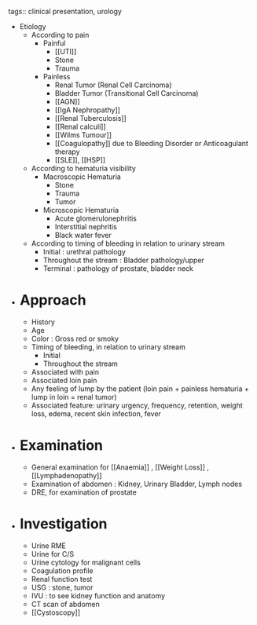 tags:: clinical presentation, urology

- Etiology
	- According to pain
		- Painful
			- [[UTI]]
			- Stone
			- Trauma
		- Painless
			- Renal Tumor (Renal Cell Carcinoma)
			- Bladder Tumor (Transitional Cell Carcinoma)
			- [[AGN]]
			- [[IgA Nephropathy]]
			- [[Renal Tuberculosis]]
			- [[Renal calculi]]
			- [[Wilms Tumour]]
			- [[Coagulopathy]] due to Bleeding Disorder or Anticoagulant therapy
			- [[SLE]], [[HSP]]
	- According to hematuria visibility
		- Macroscopic Hematuria
			- Stone
			- Trauma
			- Tumor
		- Microscopic Hematuria
			- Acute glomerulonephritis
			- Interstitial nephritis
			- Black water fever
	- According to timing of bleeding in relation to urinary stream
		- Initial : urethral pathology
		- Throughout the stream : Bladder pathology/upper
		- Terminal : pathology of prostate, bladder neck
- # Approach
	- History
	- Age
	- Color : Gross red or smoky
	- Timing of bleeding, in relation to urinary stream
		- Initial
		- Throughout the stream
	- Associated with pain
	- Associated loin pain
	- Any feeling of lump by the patient (loin pain + painless hematuria + lump in loin = renal tumor)
	- Associated feature: urinary urgency, frequency, retention, weight loss, edema, recent skin infection, fever
- # Examination
	- General examination for [[Anaemia]] , [[Weight Loss]] , [[Lymphadenopathy]]
	- Examination of abdomen : Kidney, Urinary Bladder, Lymph nodes
	- DRE, for examination of prostate
- # Investigation
	- Urine RME
	- Urine for C/S
	- Urine cytology for malignant cells
	- Coagulation profile
	- Renal function test
	- USG : stone, tumor
	- IVU : to see kidney function and anatomy
	- CT scan of abdomen
	- [[Cystoscopy]]